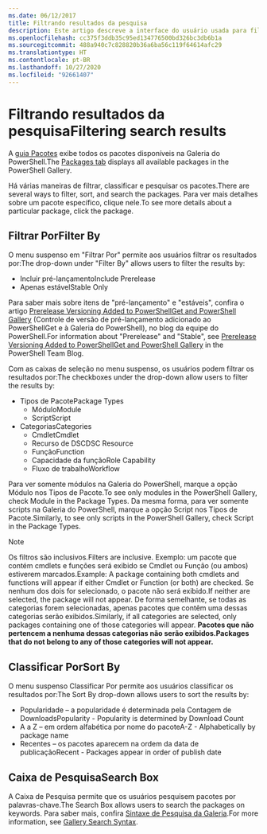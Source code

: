 ```yaml
---
ms.date: 06/12/2017
title: Filtrando resultados da pesquisa
description: Este artigo descreve a interface do usuário usada para filtrar conteúdo na Galeria do PowerShell.
ms.openlocfilehash: cc375f3ddb35c95ed134776500bd326bc3db6b1a
ms.sourcegitcommit: 488a940c7c828820b36a6ba56c119f64614afc29
ms.translationtype: HT
ms.contentlocale: pt-BR
ms.lasthandoff: 10/27/2020
ms.locfileid: "92661407"
---
```

# <a name="filtering-search-results"></a><span data-ttu-id="698a5-103">Filtrando resultados da pesquisa</span><span class="sxs-lookup"><span data-stu-id="698a5-103">Filtering search results</span></span>

<span data-ttu-id="698a5-104">A [guia Pacotes](https://www.powershellgallery.com/packages) exibe todos os pacotes disponíveis na Galeria do PowerShell.</span><span class="sxs-lookup"><span data-stu-id="698a5-104">The [Packages tab](https://www.powershellgallery.com/packages) displays all available packages in the PowerShell Gallery.</span></span>

<span data-ttu-id="698a5-105">Há várias maneiras de filtrar, classificar e pesquisar os pacotes.</span><span class="sxs-lookup"><span data-stu-id="698a5-105">There are several ways to filter, sort, and search the packages.</span></span> <span data-ttu-id="698a5-106">Para ver mais detalhes sobre um pacote específico, clique nele.</span><span class="sxs-lookup"><span data-stu-id="698a5-106">To see more details about a particular package, click the package.</span></span>

## <a name="filter-by"></a><span data-ttu-id="698a5-107">Filtrar Por</span><span class="sxs-lookup"><span data-stu-id="698a5-107">Filter By</span></span>

<span data-ttu-id="698a5-108">O menu suspenso em "Filtrar Por" permite aos usuários filtrar os resultados por:</span><span class="sxs-lookup"><span data-stu-id="698a5-108">The drop-down under "Filter By" allows users to filter the results by:</span></span>

- <span data-ttu-id="698a5-109">Incluir pré-lançamento</span><span class="sxs-lookup"><span data-stu-id="698a5-109">Include Prerelease</span></span>
- <span data-ttu-id="698a5-110">Apenas estável</span><span class="sxs-lookup"><span data-stu-id="698a5-110">Stable Only</span></span>

<span data-ttu-id="698a5-111">Para saber mais sobre itens de "pré-lançamento" e "estáveis", confira o artigo [Prerelease Versioning Added to PowerShellGet and PowerShell Gallery](https://blogs.msdn.microsoft.com/powershell/2017/12/05/prerelease-versioning-added-to-powershellget-and-powershell-gallery/) (Controle de versão de pré-lançamento adicionado ao PowerShellGet e à Galeria do PowerShell), no blog da equipe do PowerShell.</span><span class="sxs-lookup"><span data-stu-id="698a5-111">For information about "Prerelease" and "Stable", see [Prerelease Versioning Added to PowerShellGet and PowerShell Gallery](https://blogs.msdn.microsoft.com/powershell/2017/12/05/prerelease-versioning-added-to-powershellget-and-powershell-gallery/) in the PowerShell Team Blog.</span></span>

<span data-ttu-id="698a5-112">Com as caixas de seleção no menu suspenso, os usuários podem filtrar os resultados por:</span><span class="sxs-lookup"><span data-stu-id="698a5-112">The checkboxes under the drop-down allow users to filter the results by:</span></span>

- <span data-ttu-id="698a5-113">Tipos de Pacote</span><span class="sxs-lookup"><span data-stu-id="698a5-113">Package Types</span></span>
  - <span data-ttu-id="698a5-114">Módulo</span><span class="sxs-lookup"><span data-stu-id="698a5-114">Module</span></span>
  - <span data-ttu-id="698a5-115">Script</span><span class="sxs-lookup"><span data-stu-id="698a5-115">Script</span></span>
- <span data-ttu-id="698a5-116">Categorias</span><span class="sxs-lookup"><span data-stu-id="698a5-116">Categories</span></span>
  - <span data-ttu-id="698a5-117">Cmdlet</span><span class="sxs-lookup"><span data-stu-id="698a5-117">Cmdlet</span></span>
  - <span data-ttu-id="698a5-118">Recurso de DSC</span><span class="sxs-lookup"><span data-stu-id="698a5-118">DSC Resource</span></span>
  - <span data-ttu-id="698a5-119">Função</span><span class="sxs-lookup"><span data-stu-id="698a5-119">Function</span></span>
  - <span data-ttu-id="698a5-120">Capacidade da função</span><span class="sxs-lookup"><span data-stu-id="698a5-120">Role Capability</span></span>
  - <span data-ttu-id="698a5-121">Fluxo de trabalho</span><span class="sxs-lookup"><span data-stu-id="698a5-121">Workflow</span></span>

<span data-ttu-id="698a5-122">Para ver somente módulos na Galeria do PowerShell, marque a opção Módulo nos Tipos de Pacote.</span><span class="sxs-lookup"><span data-stu-id="698a5-122">To see only modules in the PowerShell Gallery, check Module in the Package Types.</span></span> <span data-ttu-id="698a5-123">Da mesma forma, para ver somente scripts na Galeria do PowerShell, marque a opção Script nos Tipos de Pacote.</span><span class="sxs-lookup"><span data-stu-id="698a5-123">Similarly, to see only scripts in the PowerShell Gallery, check Script in the Package Types.</span></span>

> [!NOTE]
> <span data-ttu-id="698a5-124">Os filtros são inclusivos.</span><span class="sxs-lookup"><span data-stu-id="698a5-124">Filters are inclusive.</span></span> <span data-ttu-id="698a5-125">Exemplo: um pacote que contém cmdlets e funções será exibido se Cmdlet ou Função (ou ambos) estiverem marcados.</span><span class="sxs-lookup"><span data-stu-id="698a5-125">Example: A package containing both cmdlets and functions will appear if either Cmdlet or Function (or both) are checked.</span></span> <span data-ttu-id="698a5-126">Se nenhum dos dois for selecionado, o pacote não será exibido.</span><span class="sxs-lookup"><span data-stu-id="698a5-126">If neither are selected, the package will not appear.</span></span> <span data-ttu-id="698a5-127">De forma semelhante, se todas as categorias forem selecionadas, apenas pacotes que contêm uma dessas categorias serão exibidos.</span><span class="sxs-lookup"><span data-stu-id="698a5-127">Similarly, if all categories are selected, only packages containing one of those categories will appear.</span></span> <span data-ttu-id="698a5-128">**Pacotes que não pertencem a nenhuma dessas categorias não serão exibidos.**</span><span class="sxs-lookup"><span data-stu-id="698a5-128">**Packages that do not belong to any of those categories will not appear.**</span></span>

## <a name="sort-by"></a><span data-ttu-id="698a5-129">Classificar Por</span><span class="sxs-lookup"><span data-stu-id="698a5-129">Sort By</span></span>

<span data-ttu-id="698a5-130">O menu suspenso Classificar Por permite aos usuários classificar os resultados por:</span><span class="sxs-lookup"><span data-stu-id="698a5-130">The Sort By drop-down allows users to sort the results by:</span></span>

- <span data-ttu-id="698a5-131">Popularidade – a popularidade é determinada pela Contagem de Downloads</span><span class="sxs-lookup"><span data-stu-id="698a5-131">Popularity - Popularity is determined by Download Count</span></span>
- <span data-ttu-id="698a5-132">A a Z – em ordem alfabética por nome do pacote</span><span class="sxs-lookup"><span data-stu-id="698a5-132">A-Z - Alphabetically by package name</span></span>
- <span data-ttu-id="698a5-133">Recentes – os pacotes aparecem na ordem da data de publicação</span><span class="sxs-lookup"><span data-stu-id="698a5-133">Recent - Packages appear in order of publish date</span></span>

## <a name="search-box"></a><span data-ttu-id="698a5-134">Caixa de Pesquisa</span><span class="sxs-lookup"><span data-stu-id="698a5-134">Search Box</span></span>

<span data-ttu-id="698a5-135">A Caixa de Pesquisa permite que os usuários pesquisem pacotes por palavras-chave.</span><span class="sxs-lookup"><span data-stu-id="698a5-135">The Search Box allows users to search the packages on keywords.</span></span>
<span data-ttu-id="698a5-136">Para saber mais, confira [Sintaxe de Pesquisa da Galeria](search-syntax.md).</span><span class="sxs-lookup"><span data-stu-id="698a5-136">For more information, see [Gallery Search Syntax](search-syntax.md).</span></span>
